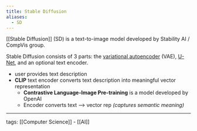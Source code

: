 ```yaml
---
title: Stable Diffusion
aliases:
  - SD
---
```


[[Stable Diffusion]] (SD) is a text-to-image model developed by Stability AI / CompVis group.  

Stable Diffusion consists of 3 parts: the [variational autoencoder](https://en.wikipedia.org/wiki/Variational_autoencoder "Variational autoencoder") (VAE), [U-Net](https://en.wikipedia.org/wiki/U-Net "U-Net"), and an optional text encoder.  

- user provides text description
- **CLIP** text encoder converts text description into meaningful vector representation
	- **Contrastive Language-Image Pre-training** is a model developed by OpenAI  
	- Encoder converts text --> vector rep *(captures semantic meaning)*

---

tags: [[Computer Science]] - [[AI]]